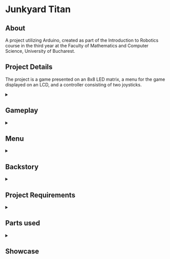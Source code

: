 # Junkyard Titan

## About

A project utilizing Arduino, created as part of the Introduction to Robotics course in the third year at the Faculty of Mathematics and Computer Science, University of Bucharest.

## Project Details 



The project is a game presented on an 8x8 LED matrix, a menu for the game displayed on an LCD, and a controller consisting of two joysticks.


<details>
<summary><h2>Gameplay</h2></summary>

## Game loop:

* You start off in a 16x16 room, although you can only view a portion of it on the matrix. You can move freely around the room, however, the left and right walls will start to close in on you. In order to escape, you have to destroy objects around the room, and sell them to obtain points. You move with the left joystick, and shoot with the right joystick. Both of these support 360 degree movement, so you can shoot and move diagonally if you want to. When you hit an object, a 3x3 explosion will occur around it. If you are caught within the explosion, you will die. After the explosion dies down, the amount of objects destroyed will be added to an inventory slot. You only have 4 inventory slots. You can press the left joystick to "channel" for a few moments, this will sell all of the items in your current inventory, and give you points. The more objects caught inside a single explosion, the more that item costs. After you meet a quota, the door to the room will open. You can directly go to the next level, or farm more items from the current room. Be careful not to remain trapped though! When you exit the room, the level ends, and a new one begins, with a higher quota, but with additional objects in the room. The item costs also increase. This gameplay loop continues until the player dies, either by getting caught within an explosion, or by getting squished by the walls if he fails to meet the quota. Most actions have sounds associated with them, so the game feels more lively. You can press the right joystick to pause the game;

## Technical details:

*  The game plays at set rate of 60 frames per second (FPS). During each frame, every entity inside of the game is updated, and then the matrix is rendered. Working at a set FPS can be very befenicial for upscaling this project, however, it also introduces multiple problems. For instance, if the player can move 1 position every frame, then it it will cross the matrix in 8 frames, which is about 133 milliseconds. To combat this, we can either update the player position every so often, which would in turn cause even more problems, or introduce floating point logic for every single entity position, which may sound complicated, but all that it does is change the positions by a little bit during each frame, and if these changes add up to an integer, then the position on the matrix changes;<br>

</details>

<details>
<summary><h2>Menu</h2></summary>

**Navigation:** Use the left joystick to move through the menu, and press it to enter a specific option

Menu layout

- Start game<br>
- Highscores <br>
  - Name 1 Score 1 <br>
  - Name 2 Score 2 <br>
  - Name 3 Score 3 <br>
  - Reset Data <br>
  - Back <br>
- Change Name<br>
- Settings<br>
  - LCD Brightness<br>
  - Matrix Brightness<br>
  - Toggle Sound<br>
  - Back <br>
- How to play<br>
- About<br>
</details>

<details>
<summary><h2>Backstory </h2></summary>
<br>

You are one of the last humans on Earth, after a nuclear apocalypse has consumed the planet. The rich have moved to space, and couldn't care less about you. However, they still need items from the ground. These can only be found in garbage dumps, as robots automatically transport objects from around the world to these squished to be incinerated, in order to clean up the planet. You can use this to your advantage: you will sneak in and grab stuff using your atomic disassembler, and instantly transport the valuables off-world for a quick buck. This, of course, comes with a pretty high risk: you are in an incineration plant, after all, and you can only enter just as the fire is about to start. You manage to talk one of the guards to let you in, but they will only let you out if you share some of the profit with them. Good luck!

</details>




<details>
<summary><h2>Project Requirements </h2></summary>

### Menu Requirements

• Menu Task: Create a menu for your game, emphasis on ‘the game. You
should scroll on the LCD with the joystick. Remember you have quite a
lot of flexibility here, but do not confuse that with a free ticket to slack
off. The menu should include the following functionality:<br>
1. Intro Message - When powering up a game, a greeting message
should be shown for a few moments.<br>
2. Should contain roughly the following categories:<br>
(a) Start game, starts the initial level of your game<br>
(b) Highscore:<br>
– Initially, we have 0.<br>
– Update it when the game is done. Highest possible score
should be achieved by starting at a higher level.<br>
– Save the top 3+ values in EEPROM with name and score.<br>
(c) Settings:<br>
– Enter name. The name should be shown in highscore. Maybe
somewhere else, as well? You decide.<br>
– LCD brightness control (mandatory, must change LED wire
that’s directly connected to 5v). Save it to eeprom.<br>
– Matrix brightness control (see function setIntesnity from the
ledControl library). Make sure to display something on the
matrix when selecting it. Save it to eeprom.<br>
– Sounds on or off. Save it to eeprom.<br>
– Extra stuff can include items specific to the game mechanics,
or other settings such as chosen theme song etc. Again, save
it to eeprom. You can even split the settings in 2: game
settings and system settings.<br>
(d) About: should include details about the creator(s) of the game.
At least game name, author and github link or user (use scrolling
text?)<br>
(e) How to play: short and informative description<br>
3. While playing the game: display all relevant info<br>
– Lives<br>
– Level<br>
– Score<br>
– Time?<br>
– Player name?<br>
– etc<br>
4. Upon game ending:<br>
(a) Screen 1: a message such as ”Congratulations on reaching level/score
X”. ”You did better than y people.” etc. Switches to screen 2
upon interaction (button press) or after a few moments.<br>
(b) Screen 2: display relevant game info: score, time, lives left etc.
Must inform player if he/she beat the highscore. This
menu should only be closed by the player, pressing a button.<br>

### Game Requirements
– Minimal components: an LCD, a joystick, a buzzer and the led
matrix.<br>
– You must add basic sounds to the game (when ”eating” food, when
dying, when finishing the level etc). Extra: add theme songs.<br>
– Each level / instance should work on 16x16 matrix. You can apply
the concept of visibility / fog of war (aka you only see 8x8 of the
total 16x16 matrix, and you discover more as you move around) or
you can use the concept of ”rooms”. Basically you will have 4 rooms
that you need to go through on each level.<br>
– It must be intuitive and fun to play.<br>
– It must make sense in the current setup.<br>
– You should have a feeling of progression in difficulty. Depending
on the dynamic of the game, this is done in the same level or with
multiple levels. You can make them progress dynamically or have
a number of fixed levels with an endgame. Try to introduce some
randomness, though.<br>
</details>

<details>
   <summary>
     <h2>Parts used
   </summary>
    -Arduino UNO board <br>
    -2 Breadboards <br>
    -1 8X8 LED Matrix <br>
    -1 MAX7219 Driver <br>
    -1 100nF capacitor<br>
    -1 10µF capacitor <br>
    -1 51KΩ Resistor <br>
    -1 Active Buzzer <br>
    -1 100Ω Resistor <br>
    -2 Joysticks <br>
    -Wires as needed <br>
    -Cardboard <br>
    -Duct tape <br>
    -1 LCD Display <br>
    -1 220Ω Resistor <br>
    -1 Potentiometer <br>
 </details>

<details>
<summary><h2>Showcase </h2></summary>

### [Code](https://github.com/StefSimi/Junkyard-Titan/blob/main/Junkyard%20Titan.ino)
### [Video]()


### [Fritzing Schematic](https://github.com/StefSimi/Junkyard-Titan/blob/main/Junkyard%20Titan.fzz)
### ![Fritzing schematic](https://github.com/StefSimi/Junkyard-Titan/assets/98825330/360f39c1-b4ab-4681-a96b-7c77717a85e9)


### Real-life setup:
### ![Setup](https://github.com/StefSimi/Junkyard-Titan/assets/98825330/852499ad-c17b-49ca-be5e-2f4a93962bf1)




</details>
